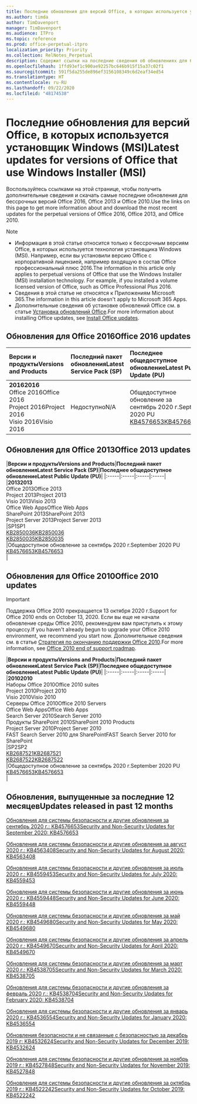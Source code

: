 ```yaml
---
title: Последние обновления для версий Office, в которых используется установщик Windows (MSI)
ms.author: timda
author: TimDavenport
manager: TimDavenport
ms.audience: ITPro
ms.topic: reference
ms.prod: office-perpetual-itpro
localization_priority: Priority
ms.collection: RelNotes_Perpetual
description: Содержит ссылки на последние сведения об обновлениях для бессрочных версий Office 2016, Office 2013 и Office 2010 для ИТ-специалистов
ms.openlocfilehash: 1ffd93ef1c900ae92257bc646b915f15a37c02f1
ms.sourcegitcommit: 591f5da255de896ef3156108349c6d2eaf34ed54
ms.translationtype: HT
ms.contentlocale: ru-RU
ms.lasthandoff: 09/22/2020
ms.locfileid: "48174538"
---
```

# <a name="latest-updates-for-versions-of-office-that-use-windows-installer-msi"></a><span data-ttu-id="a72e2-103">Последние обновления для версий Office, в которых используется установщик Windows (MSI)</span><span class="sxs-lookup"><span data-stu-id="a72e2-103">Latest updates for versions of Office that use Windows Installer (MSI)</span></span>

<span data-ttu-id="a72e2-104">Воспользуйтесь ссылками на этой странице, чтобы получить дополнительные сведения и скачать самые последние обновления для бессрочных версий Office 2016, Office 2013 и Office 2010.</span><span class="sxs-lookup"><span data-stu-id="a72e2-104">Use the links on this page to get more information about and download the most recent updates for the perpetual versions of Office 2016, Office 2013, and Office 2010.</span></span>
  
 
> [!NOTE]
> - <span data-ttu-id="a72e2-p101">Информация в этой статье относится только к бессрочным версиям Office, в которых используется технология установщика Windows (MSI). Например, если вы установили версию Office с корпоративной лицензией, например входящую в состав Office профессиональный плюс 2016.</span><span class="sxs-lookup"><span data-stu-id="a72e2-p101">The information in this article only applies to perpetual versions of Office that use the Windows Installer (MSI) installation technology. For example, if you installed a volume licensed version of Office, such as Office Professional Plus 2016.</span></span>
> - <span data-ttu-id="a72e2-107">Сведения в этой статье не относятся к Приложениям Microsoft 365.</span><span class="sxs-lookup"><span data-stu-id="a72e2-107">The information in this article doesn't apply to Microsoft 365 Apps.</span></span>
> - <span data-ttu-id="a72e2-108">Дополнительные сведения об установке обновлений Office см. в статье [Установка обновлений Office](https://support.office.com/article/2ab296f3-7f03-43a2-8e50-46de917611c5).</span><span class="sxs-lookup"><span data-stu-id="a72e2-108">For more information about installing Office updates, see [Install Office updates](https://support.office.com/article/2ab296f3-7f03-43a2-8e50-46de917611c5).</span></span> 


## <a name="office-2016-updates"></a><span data-ttu-id="a72e2-109">Обновления для Office 2016</span><span class="sxs-lookup"><span data-stu-id="a72e2-109">Office 2016 updates</span></span>

|<span data-ttu-id="a72e2-110">**Версии и продукты**</span><span class="sxs-lookup"><span data-stu-id="a72e2-110">**Versions and Products**</span></span>|<span data-ttu-id="a72e2-111">**Последний пакет обновления**</span><span class="sxs-lookup"><span data-stu-id="a72e2-111">**Latest Service Pack (SP)**</span></span>|<span data-ttu-id="a72e2-112">**Последнее общедоступное обновление**</span><span class="sxs-lookup"><span data-stu-id="a72e2-112">**Latest Public Update (PU)**</span></span>|
|:-----|:-----|:-----|
|<span data-ttu-id="a72e2-113">**2016**</span><span class="sxs-lookup"><span data-stu-id="a72e2-113">**2016**</span></span> <br/> <span data-ttu-id="a72e2-114">Office 2016</span><span class="sxs-lookup"><span data-stu-id="a72e2-114">Office 2016</span></span>  <br/> <span data-ttu-id="a72e2-115">Project 2016</span><span class="sxs-lookup"><span data-stu-id="a72e2-115">Project 2016</span></span>  <br/> <span data-ttu-id="a72e2-116">Visio 2016</span><span class="sxs-lookup"><span data-stu-id="a72e2-116">Visio 2016</span></span>  <br/> |<span data-ttu-id="a72e2-117">Недоступно</span><span class="sxs-lookup"><span data-stu-id="a72e2-117">N/A</span></span>  <br/> |<span data-ttu-id="a72e2-118">Общедоступное обновление за сентябрь 2020 г.</span><span class="sxs-lookup"><span data-stu-id="a72e2-118">September 2020 PU</span></span>  <br/> [<span data-ttu-id="a72e2-119">KB4576653</span><span class="sxs-lookup"><span data-stu-id="a72e2-119">KB4576653</span></span>](https://support.microsoft.com/help/4576653) <br/> |
   
## <a name="office-2013-updates"></a><span data-ttu-id="a72e2-120">Обновления для Office 2013</span><span class="sxs-lookup"><span data-stu-id="a72e2-120">Office 2013 updates</span></span>

|<span data-ttu-id="a72e2-121">**Версии и продукты**</span><span class="sxs-lookup"><span data-stu-id="a72e2-121">**Versions and Products**</span></span>|<span data-ttu-id="a72e2-122">**Последний пакет обновления**</span><span class="sxs-lookup"><span data-stu-id="a72e2-122">**Latest Service Pack (SP)**</span></span>|<span data-ttu-id="a72e2-123">**Последнее общедоступное обновление**</span><span class="sxs-lookup"><span data-stu-id="a72e2-123">**Latest Public Update (PU)**</span></span>|
|:-----|:-----|:-----|:-----|
|<span data-ttu-id="a72e2-124">**2013**</span><span class="sxs-lookup"><span data-stu-id="a72e2-124">**2013**</span></span> <br/> <span data-ttu-id="a72e2-125">Office 2013</span><span class="sxs-lookup"><span data-stu-id="a72e2-125">Office 2013</span></span>  <br/> <span data-ttu-id="a72e2-126">Project 2013</span><span class="sxs-lookup"><span data-stu-id="a72e2-126">Project 2013</span></span>  <br/> <span data-ttu-id="a72e2-127">Visio 2013</span><span class="sxs-lookup"><span data-stu-id="a72e2-127">Visio 2013</span></span>  <br/> <span data-ttu-id="a72e2-128">Office Web Apps</span><span class="sxs-lookup"><span data-stu-id="a72e2-128">Office Web Apps</span></span>  <br/> <span data-ttu-id="a72e2-129">SharePoint 2013</span><span class="sxs-lookup"><span data-stu-id="a72e2-129">SharePoint 2013</span></span>  <br/> <span data-ttu-id="a72e2-130">Project Server 2013</span><span class="sxs-lookup"><span data-stu-id="a72e2-130">Project Server 2013</span></span>  <br/> |<span data-ttu-id="a72e2-131">SP1</span><span class="sxs-lookup"><span data-stu-id="a72e2-131">SP1</span></span> <br/> [<span data-ttu-id="a72e2-132">KB2850036</span><span class="sxs-lookup"><span data-stu-id="a72e2-132">KB2850036</span></span>](https://support.microsoft.com/kb/2850036) <br/>[<span data-ttu-id="a72e2-133">KB2850035</span><span class="sxs-lookup"><span data-stu-id="a72e2-133">KB2850035</span></span>](https://support.microsoft.com/kb/2850035) <br/> |<span data-ttu-id="a72e2-134">Общедоступное обновление за сентябрь 2020 г.</span><span class="sxs-lookup"><span data-stu-id="a72e2-134">September 2020 PU</span></span>  <br/> [<span data-ttu-id="a72e2-135">KB4576653</span><span class="sxs-lookup"><span data-stu-id="a72e2-135">KB4576653</span></span>](https://support.microsoft.com/help/4576653) <br/> |
   
## <a name="office-2010-updates"></a><span data-ttu-id="a72e2-136">Обновления для Office 2010</span><span class="sxs-lookup"><span data-stu-id="a72e2-136">Office 2010 updates</span></span>
> [!IMPORTANT]
> <span data-ttu-id="a72e2-137">Поддержка Office 2010 прекращается 13 октября 2020 г.</span><span class="sxs-lookup"><span data-stu-id="a72e2-137">Support for Office 2010 ends on October 13, 2020.</span></span> <span data-ttu-id="a72e2-138">Если вы еще не начали обновление среды Office 2010, рекомендуем вам приступить к этому процессу.</span><span class="sxs-lookup"><span data-stu-id="a72e2-138">If you haven't already begun to upgrade your Office 2010 environment, we recommend you start now.</span></span> <span data-ttu-id="a72e2-139">Дополнительные сведения см. в статье [Стратегия по окончанию поддержки Office 2010](https://docs.microsoft.com/DeployOffice/office-2010-end-support-roadmap).</span><span class="sxs-lookup"><span data-stu-id="a72e2-139">For more information, see [Office 2010 end of support roadmap](https://docs.microsoft.com/DeployOffice/office-2010-end-support-roadmap).</span></span> 

|<span data-ttu-id="a72e2-140">**Версии и продукты**</span><span class="sxs-lookup"><span data-stu-id="a72e2-140">**Versions and Products**</span></span>|<span data-ttu-id="a72e2-141">**Последний пакет обновления**</span><span class="sxs-lookup"><span data-stu-id="a72e2-141">**Latest Service Pack (SP)**</span></span>|<span data-ttu-id="a72e2-142">**Последнее общедоступное обновление**</span><span class="sxs-lookup"><span data-stu-id="a72e2-142">**Latest Public Update (PU)**</span></span>|
|:-----|:-----|:-----|:-----|
|<span data-ttu-id="a72e2-143">**2010**</span><span class="sxs-lookup"><span data-stu-id="a72e2-143">**2010**</span></span> <br/> <span data-ttu-id="a72e2-144">Наборы Office 2010</span><span class="sxs-lookup"><span data-stu-id="a72e2-144">Office 2010 suites</span></span>  <br/> <span data-ttu-id="a72e2-145">Project 2010</span><span class="sxs-lookup"><span data-stu-id="a72e2-145">Project 2010</span></span>  <br/> <span data-ttu-id="a72e2-146">Visio 2010</span><span class="sxs-lookup"><span data-stu-id="a72e2-146">Visio 2010</span></span>  <br/> <span data-ttu-id="a72e2-147">Серверы Office 2010</span><span class="sxs-lookup"><span data-stu-id="a72e2-147">Office 2010 Servers</span></span>  <br/> <span data-ttu-id="a72e2-148">Office Web Apps</span><span class="sxs-lookup"><span data-stu-id="a72e2-148">Office Web Apps</span></span>  <br/> <span data-ttu-id="a72e2-149">Search Server 2010</span><span class="sxs-lookup"><span data-stu-id="a72e2-149">Search Server 2010</span></span>  <br/> <span data-ttu-id="a72e2-150">Продукты SharePoint 2010</span><span class="sxs-lookup"><span data-stu-id="a72e2-150">SharePoint 2010 Products</span></span>  <br/> <span data-ttu-id="a72e2-151">Project Server 2010</span><span class="sxs-lookup"><span data-stu-id="a72e2-151">Project Server 2010</span></span>  <br/> <span data-ttu-id="a72e2-152">FAST Search Server 2010 для SharePoint</span><span class="sxs-lookup"><span data-stu-id="a72e2-152">FAST Search Server 2010 for SharePoint</span></span>  <br/> |<span data-ttu-id="a72e2-153">SP2</span><span class="sxs-lookup"><span data-stu-id="a72e2-153">SP2</span></span> <br/>[<span data-ttu-id="a72e2-154">KB2687521</span><span class="sxs-lookup"><span data-stu-id="a72e2-154">KB2687521</span></span>](https://support.microsoft.com/kb/2687521) <br/> [<span data-ttu-id="a72e2-155">KB2687522</span><span class="sxs-lookup"><span data-stu-id="a72e2-155">KB2687522</span></span>](https://support.microsoft.com/kb/2687522) <br/> |<span data-ttu-id="a72e2-156">Общедоступное обновление за сентябрь 2020 г.</span><span class="sxs-lookup"><span data-stu-id="a72e2-156">September 2020 PU</span></span>  <br/> [<span data-ttu-id="a72e2-157">KB4576653</span><span class="sxs-lookup"><span data-stu-id="a72e2-157">KB4576653</span></span>](https://support.microsoft.com/help/4576653) <br/>|
   

   
## <a name="updates-released-in-past-12-months"></a><span data-ttu-id="a72e2-158">Обновления, выпущенные за последние 12 месяцев</span><span class="sxs-lookup"><span data-stu-id="a72e2-158">Updates released in past 12 months</span></span>
[<span data-ttu-id="a72e2-159">Обновления для системы безопасности и другие обновления за сентябрь 2020 г.: KB4576653</span><span class="sxs-lookup"><span data-stu-id="a72e2-159">Security and Non-Security Updates for September 2020: KB4576653</span></span>](https://support.microsoft.com/help/4576653)

[<span data-ttu-id="a72e2-160">Обновления для системы безопасности и другие обновления за август 2020 г.: KB4563408</span><span class="sxs-lookup"><span data-stu-id="a72e2-160">Security and Non-Security Updates for August 2020: KB4563408</span></span>](https://support.microsoft.com/help/4563408)

[<span data-ttu-id="a72e2-161">Обновления для системы безопасности и другие обновления за июль 2020 г.: KB4559453</span><span class="sxs-lookup"><span data-stu-id="a72e2-161">Security and Non-Security Updates for July 2020: KB4559453</span></span>](https://support.microsoft.com/help/4559453)

[<span data-ttu-id="a72e2-162">Обновления для системы безопасности и другие обновления за июнь 2020 г.: KB4559448</span><span class="sxs-lookup"><span data-stu-id="a72e2-162">Security and Non-Security Updates for June 2020: KB4559448</span></span>](https://support.microsoft.com/help/4559448)

[<span data-ttu-id="a72e2-163">Обновления для системы безопасности и другие обновления за май 2020 г.: KB4549680</span><span class="sxs-lookup"><span data-stu-id="a72e2-163">Security and Non-Security Updates for May 2020: KB4549680</span></span>](https://support.microsoft.com/help/4549680)

[<span data-ttu-id="a72e2-164">Обновления для системы безопасности и другие обновления за апрель 2020 г.: KB4549670</span><span class="sxs-lookup"><span data-stu-id="a72e2-164">Security and Non-Security Updates for April 2020: KB4549670</span></span>](https://support.microsoft.com/help/4549670)

[<span data-ttu-id="a72e2-165">Обновления для системы безопасности и другие обновления за март 2020 г.: KB4538705</span><span class="sxs-lookup"><span data-stu-id="a72e2-165">Security and Non-Security Updates for March 2020: KB4538705</span></span>](https://support.microsoft.com/help/4538705)

[<span data-ttu-id="a72e2-166">Обновления для системы безопасности и другие обновления за февраль 2020 г.: KB4538704</span><span class="sxs-lookup"><span data-stu-id="a72e2-166">Security and Non-Security Updates for February 2020: KB4538704</span></span>](https://support.microsoft.com/help/4538704)

[<span data-ttu-id="a72e2-167">Обновления для системы безопасности и другие обновления за январь 2020 г.: KB4536554</span><span class="sxs-lookup"><span data-stu-id="a72e2-167">Security and Non-Security Updates for January 2020: KB4536554</span></span>](https://support.microsoft.com/help/4536554)

[<span data-ttu-id="a72e2-168">Обновления безопасности и не связанные с безопасностью за декабрь 2019 г: KB4532624</span><span class="sxs-lookup"><span data-stu-id="a72e2-168">Security and Non-Security Updates for December 2019: KB4532624</span></span>](https://support.microsoft.com/help/4532624)

[<span data-ttu-id="a72e2-169">Обновления для системы безопасности и другие обновления за ноябрь 2019 г.: KB4527848</span><span class="sxs-lookup"><span data-stu-id="a72e2-169">Security and Non-Security Updates for November 2019: KB4527848</span></span>](https://support.microsoft.com/help/4527848)

[<span data-ttu-id="a72e2-170">Обновления для системы безопасности и другие обновления за октябрь 2019 г.: KB4522242</span><span class="sxs-lookup"><span data-stu-id="a72e2-170">Security and Non-Security Updates for October 2019: KB4522242</span></span>](https://support.microsoft.com/help/4522242)





</br>